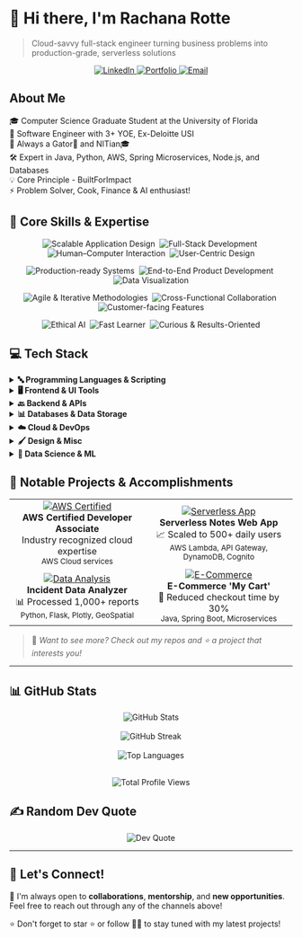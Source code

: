 # 👋 Hi there, I'm Rachana Rotte

> Cloud-savvy full-stack engineer turning business problems into production-grade, serverless solutions

<p align="center">
  <a href="https://www.linkedin.com/in/rotte-rachana/">
    <img src="https://img.shields.io/badge/LinkedIn-0077B5?style=for-the-badge&logo=linkedin&logoColor=white" alt="LinkedIn"/>
  </a>
  <a href="https://rachana-portfolio.com">
    <img src="https://img.shields.io/badge/Portfolio-4285F4?style=for-the-badge&logo=google-chrome&logoColor=white" alt="Portfolio"/>
  </a>
  <a href="mailto:rachana1603@gmail.com">
    <img src="https://img.shields.io/badge/Email-D14836?style=for-the-badge&logo=gmail&logoColor=white" alt="Email"/>
  </a>
</p>

## About Me

🎓 Computer Science Graduate Student at the University of Florida  
💼 Software Engineer with 3+ YOE, Ex-Deloitte USI  
🏫 Always a Gator🐊 and NITian🎓  
🛠️ Expert in Java, Python, AWS, Spring Microservices, Node.js, and Databases  
💡 Core Principle - BuiltForImpact  
⚡ Problem Solver, Cook, Finance & AI enthusiast!

## 💼 Core Skills & Expertise

<p align="center">
  <img src="https://img.shields.io/badge/Scalable%20Application%20Design-4B8BBE?style=plastic" alt="Scalable Application Design" />&nbsp;
  <img src="https://img.shields.io/badge/Full--Stack%20Development-4B8BBE?style=plastic" alt="Full-Stack Development" />&nbsp;
  <img src="https://img.shields.io/badge/Human--Computer%20Interaction-4B8BBE?style=plastic" alt="Human–Computer Interaction" />&nbsp;
  <img src="https://img.shields.io/badge/User--Centric%20Design-4B8BBE?style=plastic" alt="User-Centric Design" />
</p>

<p align="center">
  <img src="https://img.shields.io/badge/Production--Ready%20Systems-4B8BBE?style=plastic" alt="Production-ready Systems" />&nbsp;
  <img src="https://img.shields.io/badge/End--to--End%20Development-4B8BBE?style=plastic" alt="End-to-End Product Development" />&nbsp;
  <img src="https://img.shields.io/badge/Data%20Visualization-4B8BBE?style=plastic" alt="Data Visualization" />
</p>

<p align="center">
  <img src="https://img.shields.io/badge/Agile%20%26%20Iterative-4B8BBE?style=plastic" alt="Agile & Iterative Methodologies" />&nbsp;
  <img src="https://img.shields.io/badge/Cross--Functional%20Collaboration-4B8BBE?style=plastic" alt="Cross-Functional Collaboration" />&nbsp;
  <img src="https://img.shields.io/badge/Customer--Facing%20Features-4B8BBE?style=plastic" alt="Customer-facing Features" />
</p>

<p align="center">
  <img src="https://img.shields.io/badge/Ethical%20AI-4B8BBE?style=plastic" alt="Ethical AI" />&nbsp;
  <img src="https://img.shields.io/badge/Fast%20Learner-4B8BBE?style=plastic" alt="Fast Learner" />&nbsp;
  <img src="https://img.shields.io/badge/Curious%20%26%20Results--Oriented-4B8BBE?style=plastic" alt="Curious & Results-Oriented" />
</p>

## 💻 Tech Stack

<details markdown="1">
<summary><b>🔤 Programming Languages & Scripting</b></summary>
<br>

<a href="https://www.java.com" >![Java](https://img.shields.io/badge/Java-%23ED8B00.svg?style=for-the-badge&logo=java&logoColor=white)</a>
<a href="https://www.python.org">![Python](https://img.shields.io/badge/python-3670A0?style=for-the-badge&logo=python&logoColor=ffdd54)</a>
<a href="https://learn.microsoft.com/dotnet/csharp/">![C#](https://img.shields.io/badge/c%23-%23239120.svg?style=for-the-badge&logo=csharp&logoColor=white)</a>
<a href="https://isocpp.org">![C++](https://img.shields.io/badge/c++-%2300599C.svg?style=for-the-badge&logo=c%2B%2B&logoColor=white)</a>
<a href="https://www.typescriptlang.org">![TypeScript](https://img.shields.io/badge/typescript-%23007ACC.svg?style=for-the-badge&logo=typescript&logoColor=white)</a>
<a href="https://www.perl.org">![Perl](https://img.shields.io/badge/perl-%2339457E.svg?style=for-the-badge&logo=perl&logoColor=white)</a>
<a href="https://www.php.net">![PHP](https://img.shields.io/badge/php-%23777BB4.svg?style=for-the-badge&logo=php&logoColor=white)</a>
<a href="https://www.gnu.org/software/bash/">![Bash Script](https://img.shields.io/badge/bash_script-%23121011.svg?style=for-the-badge&logo=gnu-bash&logoColor=white)</a>
<a href="https://learn.microsoft.com/powershell/">![PowerShell](https://img.shields.io/badge/PowerShell-%235391FE.svg?style=for-the-badge&logo=powershell&logoColor=white)</a>
<a href="https://www.markdownguide.org"    >![Markdown](https://img.shields.io/badge/markdown-%23000000.svg?style=for-the-badge&logo=markdown&logoColor=white)</a>


</details>

<details markdown="1">
<summary><b>🖥️ Frontend & UI Tools</b></summary>
<br>

<a href="https://developer.mozilla.org/en-US/docs/Web/HTML">![HTML5](https://img.shields.io/badge/html5-%23E34F26.svg?style=for-the-badge&logo=html5&logoColor=white)</a>
<a href="https://developer.mozilla.org/en-US/docs/Web/CSS">![CSS3](https://img.shields.io/badge/css3-%231572B6.svg?style=for-the-badge&logo=css3&logoColor=white)</a>
<a href="https://react.dev">![React](https://img.shields.io/badge/react-%2320232a.svg?style=for-the-badge&logo=react&logoColor=%2361DAFB)</a>
<a href="https://angular.dev">![Angular](https://img.shields.io/badge/angular-%23DD0031.svg?style=for-the-badge&logo=angular&logoColor=white)</a>
<a href="https://nextjs.org">![Next JS](https://img.shields.io/badge/Next-black?style=for-the-badge&logo=next.js&logoColor=white)</a>
<a href="https://tailwindcss.com">![TailwindCSS](https://img.shields.io/badge/tailwindcss-%2338B2AC.svg?style=for-the-badge&logo=tailwind-css&logoColor=white)</a>
<a href="https://getbootstrap.com">![Bootstrap](https://img.shields.io/badge/bootstrap-%238511FA.svg?style=for-the-badge&logo=bootstrap&logoColor=white)</a>
<a href="https://jquery.com">![jQuery](https://img.shields.io/badge/jquery-%230769AD.svg?style=for-the-badge&logo=jquery&logoColor=white)</a>
<a href="https://vitejs.dev">![Vite](https://img.shields.io/badge/vite-%23646CFF.svg?style=for-the-badge&logo=vite&logoColor=white)</a>
<a href="https://webpack.js.org">![Webpack](https://img.shields.io/badge/webpack-%238DD6F9.svg?style=for-the-badge&logo=webpack&logoColor=black)</a>
<a href="https://esbuild.github.io">![Esbuild](https://img.shields.io/badge/esbuild-%23FFCF00.svg?style=for-the-badge&logo=esbuild&logoColor=black)</a>
<a href="https://redux.js.org">![Redux](https://img.shields.io/badge/redux-%23593d88.svg?style=for-the-badge&logo=redux&logoColor=white)</a>
<a href="https://rxjs.dev">![RxJS](https://img.shields.io/badge/rxjs-%23B7178C.svg?style=for-the-badge&logo=reactivex&logoColor=white)</a>


</details>

<details markdown="1">
<summary><b>🔙 Backend & APIs</b></summary>
<br>

<a href="https://nodejs.org">![NodeJS](https://img.shields.io/badge/node.js-6DA55F?style=for-the-badge&logo=node.js&logoColor=white)</a>
<a href="https://expressjs.com">![Express.js](https://img.shields.io/badge/express.js-%23404d59.svg?style=for-the-badge&logo=express&logoColor=%2361DAFB)</a>
<a href="https://spring.io">![Spring](https://img.shields.io/badge/spring-%236DB33F.svg?style=for-the-badge&logo=spring&logoColor=white)</a>
<a href="https://www.djangoproject.com">![Django](https://img.shields.io/badge/django-%23092E20.svg?style=for-the-badge&logo=django&logoColor=white)</a>
<a href="https://flask.palletsprojects.com">![Flask](https://img.shields.io/badge/flask-%23000.svg?style=for-the-badge&logo=flask&logoColor=white)</a>
<a href="https://fastapi.tiangolo.com">![FastAPI](https://img.shields.io/badge/FastAPI-005571?style=for-the-badge&logo=fastapi)</a>
<a href="https://graphql.org">![GraphQL](https://img.shields.io/badge/-GraphQL-E10098?style=for-the-badge&logo=graphql&logoColor=white)</a>
<a href="https://jwt.io">![JWT](https://img.shields.io/badge/JWT-black?style=for-the-badge&logo=JSON%20web%20tokens)</a>
<a href="https://hibernate.org">![Hibernate](https://img.shields.io/badge/Hibernate-59666C?style=for-the-badge&logo=Hibernate&logoColor=white)</a>

</details>

<details markdown="1">
<summary><b>📊 Databases & Data Storage</b></summary>
<br>

<a href="https://www.mysql.com">![MySQL](https://img.shields.io/badge/mysql-4479A1.svg?style=for-the-badge&logo=mysql&logoColor=white)</a>
<a href="https://www.postgresql.org">![Postgres](https://img.shields.io/badge/postgres-%23316192.svg?style=for-the-badge&logo=postgresql&logoColor=white)</a>
<a href="https://www.mongodb.com">![MongoDB](https://img.shields.io/badge/MongoDB-%234ea94b.svg?style=for-the-badge&logo=mongodb&logoColor=white)</a>
<a href="https://aws.amazon.com/dynamodb/">![Amazon DynamoDB](https://img.shields.io/badge/Amazon%20DynamoDB-4053D6?style=for-the-badge&logo=Amazon%20DynamoDB&logoColor=white)</a>
<a href="https://www.elastic.co/elasticsearch/">![Elasticsearch](https://img.shields.io/badge/elasticsearch-%230377CC.svg?style=for-the-badge&logo=elasticsearch&logoColor=white)</a>

</details>

<details markdown="1">
<summary><b>☁️ Cloud & DevOps</b></summary>
<br>

<a href="https://aws.amazon.com">![AWS](https://img.shields.io/badge/AWS-%23FF9900.svg?style=for-the-badge&logo=amazon-aws&logoColor=white)</a>
<a href="https://cloud.google.com">![Google Cloud](https://img.shields.io/badge/GoogleCloud-%234285F4.svg?style=for-the-badge&logo=google-cloud&logoColor=white)</a>
<a href="https://www.docker.com">![Docker](https://img.shields.io/badge/docker-%230db7ed.svg?style=for-the-badge&logo=docker&logoColor=white)</a>
<a href="https://kubernetes.io">![Kubernetes](https://img.shields.io/badge/kubernetes-%23326ce5.svg?style=for-the-badge&logo=kubernetes&logoColor=white)</a>
<a href="https://www.jenkins.io">![Jenkins](https://img.shields.io/badge/jenkins-%232C5263.svg?style=for-the-badge&logo=jenkins&logoColor=white)</a>
<a href="https://git-scm.com">![Git](https://img.shields.io/badge/git-%23F05033.svg?style=for-the-badge&logo=git&logoColor=white)</a>
<a href="https://github.com">![GitHub](https://img.shields.io/badge/github-%23121011.svg?style=for-the-badge&logo=github&logoColor=white)</a>
<a href="https://www.atlassian.com/software/jira">![Jira](https://img.shields.io/badge/jira-%230A0FFF.svg?style=for-the-badge&logo=jira&logoColor=white)</a>
<a href="https://www.ansible.com">![Ansible](https://img.shields.io/badge/ansible-%231A1918.svg?style=for-the-badge&logo=ansible&logoColor=white)</a>
<a href="https://about.gitlab.com">![GitLab](https://img.shields.io/badge/gitlab-%23181717.svg?style=for-the-badge&logo=gitlab&logoColor=white)</a>
<a href="https://bitbucket.org">![Bitbucket](https://img.shields.io/badge/bitbucket-%230047B3.svg?style=for-the-badge&logo=bitbucket&logoColor=white)</a>
<a href="https://www.atlassian.com/software/confluence" >![Confluence](https://img.shields.io/badge/confluence-%23172BF4.svg?style=for-the-badge&logo=confluence&logoColor=white)</a>
<a href="https://eslint.org">![ESLint](https://img.shields.io/badge/ESLint-4B3263?style=for-the-badge&logo=eslint&logoColor=white)</a>
<a href="https://www.sonarlint.org">![SonarLint](https://img.shields.io/badge/SonarLint-CB2029?style=for-the-badge&logo=SONARLINT&logoColor=white)</a>
<a href="https://www.npmjs.com">![NPM](https://img.shields.io/badge/NPM-%23CB3837.svg?style=for-the-badge&logo=npm&logoColor=white)</a>

</details>

<details markdown="1">
<summary><b>🖌️ Design & Misc</b></summary>
<br>

<a href="https://www.figma.com">![Figma](https://img.shields.io/badge/figma-%23F24E1E.svg?style=for-the-badge&logo=figma&logoColor=white)</a>
<a href="https://www.adobe.com">![Adobe](https://img.shields.io/badge/adobe-%23FF0000.svg?style=for-the-badge&logo=adobe&logoColor=white)</a>
<a href="https://www.canva.com">![Canva](https://img.shields.io/badge/Canva-%2300C4CC.svg?style=for-the-badge&logo=canva&logoColor=white)</a>
<a href="https://www.postman.com">![Postman](https://img.shields.io/badge/Postman-FF6C37?style=for-the-badge&logo=postman&logoColor=white)</a>
<a href="https://www.raspberrypi.org">![Raspberry Pi](https://img.shields.io/badge/-Raspberry_Pi-C51A4A?style=for-the-badge&logo=Raspberry-Pi)</a>
<a href="https://powerbi.microsoft.com">![Power BI](https://img.shields.io/badge/power_bi-F2C811?style=for-the-badge&logo=powerbi&logoColor=black)</a>
<a href="https://www.splunk.com">![Splunk](https://img.shields.io/badge/splunk-%23000000.svg?style=for-the-badge&logo=splunk&logoColor=white)</a>
<a href="https://zigbeealliance.org">![Zigbee](https://img.shields.io/badge/zigbee-%23EB0443.svg?style=for-the-badge&logo=zigbee&logoColor=white)</a>
<a href="https://maven.apache.org">![Apache Maven](https://img.shields.io/badge/Apache%20Maven-C71A36?style=for-the-badge&logo=Apache%20Maven&logoColor=white)</a>
<a href="https://tomcat.apache.org">![Apache Tomcat](https://img.shields.io/badge/apache%20tomcat-%23F8DC75.svg?style=for-the-badge&logo=apache-tomcat&logoColor=black)</a>

</details>

<details markdown="1">
<summary><b>🤖 Data Science & ML</b></summary>
<br>

<a href="https://numpy.org">![NumPy](https://img.shields.io/badge/numpy-%23013243.svg?style=for-the-badge&logo=numpy&logoColor=white)</a>
<a href="https://pandas.pydata.org">![Pandas](https://img.shields.io/badge/pandas-%23150458.svg?style=for-the-badge&logo=pandas&logoColor=white)</a>
<a href="https://matplotlib.org">![Matplotlib](https://img.shields.io/badge/Matplotlib-%23ffffff.svg?style=for-the-badge&logo=Matplotlib&logoColor=black)</a>
<a href="https://plotly.com">![Plotly](https://img.shields.io/badge/Plotly-%233F4F75.svg?style=for-the-badge&logo=plotly&logoColor=white)</a>
<a href="https://scikit-learn.org">![scikit-learn](https://img.shields.io/badge/scikit--learn-%23F7931E.svg?style=for-the-badge&logo=scikit-learn&logoColor=white)</a>
<a href="https://www.tensorflow.org">![TensorFlow](https://img.shields.io/badge/TensorFlow-%23FF6F00.svg?style=for-the-badge&logo=TensorFlow&logoColor=white)</a>
<a href="https://pytorch.org">![PyTorch](https://img.shields.io/badge/PyTorch-%23EE4C2C.svg?style=for-the-badge&logo=PyTorch&logoColor=white)</a>
<a href="https://keras.io">![Keras](https://img.shields.io/badge/Keras-%23D00000.svg?style=for-the-badge&logo=Keras&logoColor=white)</a>

</details>

## 🌟 Notable Projects & Accomplishments

<div align="center" id="div1">

<table>
  <tr>
    <td align="center">
      <a href="https://www.credly.com/badges/83ff3e69-d6dc-4251-b47d-f16324b74e49/public_url">
      <img src="https://img.shields.io/badge/AWS-Certified-FF9900?style=for-the-badge&logo=amazon-aws&logoColor=white" alt="AWS Certified"/></a>
      <br />
      <b>AWS Certified Developer Associate</b>
      <br />
      <span>Industry recognized cloud expertise</span>
      <br />
      <sub>AWS Cloud services</sub> 
    </td>
    <td align="center">
      <a href="https://github.com/rotte007/AWS-Serverless-Notes-WebApp">
      <img src="https://img.shields.io/badge/Serverless-Notes-4285F4?style=for-the-badge&logo=serverless&logoColor=white" alt="Serverless App"/></a>
      <br />
      <b>Serverless Notes Web App</b>
      <br />
      <span>📈 Scaled to 500+ daily users</span>
      <br />
      <sub>AWS Lambda, API Gateway, DynamoDB, Cognito</sub>
    </td>
  </tr>
  <tr>
    <td align="center">
      <a href="https://github.com/rotte007/Incident-Data-Analyzer">
      <img src="https://img.shields.io/badge/Incident-Analyzer-4EAA25?style=for-the-badge&logo=python&logoColor=white" alt="Data Analysis"/></a>
      <br />
      <b>Incident Data Analyzer</b>
      <br />
      <span>📊 Processed 1,000+ reports</span>
      <br />
      <sub>Python, Flask, Plotly, GeoSpatial</sub>
    </td>
    <td align="center">
      <a href="https://github.com/rotte007/myKart">
      <img src="https://img.shields.io/badge/ECommerce-Cart-6DB33F?style=for-the-badge&logo=spring&logoColor=white" alt="E-Commerce"/></a>
      <br />
      <b>E-Commerce 'My Cart'</b>
      <br />
      <span>🚀 Reduced checkout time by 30%</span>
      <br />
      <sub>Java, Spring Boot, Microservices</sub>
    </td>
  </tr>
</table>

</div>

> 👀 *Want to see more? Check out my repos and ⭐️ a project that interests you!*

---

## 📊 GitHub Stats

<div align="center" id="div2">
  <img src="https://github-readme-stats.vercel.app/api?username=rotte007&theme=default&hide_border=false&include_all_commits=true&count_private=false&&rank_icon=github" alt="GitHub Stats" />
  <br/><br/>
  <img src="https://nirzak-streak-stats.vercel.app/?user=rotte007&theme=default&hide_border=false" alt="GitHub Streak" />
  <br/><br/>
  <img src="https://github-readme-stats.vercel.app/api/top-langs/?username=rotte007&theme=default&hide_border=false&include_all_commits=true&count_private=false&layout=compact" alt="Top Languages" />
</div><br/>

<p align="center">
  <img src="https://komarev.com/ghpvc/?username=rotte007&style=flat&color=brightgreen&label=PROFILE+VIEWS" alt="Total Profile Views" />
</p>

## ✍️ Random Dev Quote

<div align="center" id="div3">
  <img src="https://quotes-github-readme.vercel.app/api?type=horizontal&theme=light" alt="Dev Quote" />
</div>

---

## 🤝 Let's Connect!

🚀 I'm always open to **collaborations**, **mentorship**, and **new opportunities**. Feel free to reach out through any of the channels above!

⭐️ Don't forget to star ⭐️ or follow 👩‍💻 to stay tuned with my latest projects!
